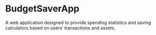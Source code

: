 # BudgetSaverApp
A web application designed to provide spending statistics and saving calculators based on users‘ transactions and assets.
